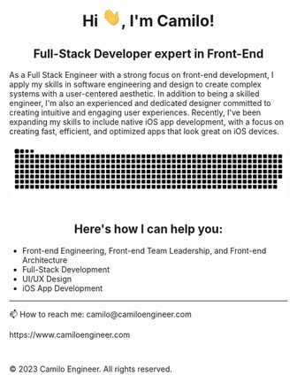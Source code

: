 <div align="center">
<h1 align="center">Hi <img width="35" src="https://github.com/camiloengineer/camiloengineer/blob/main/resources/img/waving.gif">, I'm Camilo!</h1>
  <h2 align="center">Full-Stack Developer expert in Front-End</h2>
<p align="left">As a Full Stack Engineer with a strong focus on front-end development, I apply my skills in software engineering and design to create complex systems with a user-centered aesthetic. In addition to being a skilled engineer, I'm also an experienced and dedicated designer committed to creating intuitive and engaging user experiences. Recently, I've been expanding my skills to include native iOS app development, with a focus on creating fast, efficient, and optimized apps that look great on iOS devices.</p>
</div>

<div align="center">
  <img  src="https://github.com/camiloengineer/camiloengineer/blob/main/resources/img/grid-snake.svg"
       alt="snake" />
</div>

 <h2 align="center">Here's how I can help you:</h2>

- Front-end Engineering, Front-end Team Leadership, and Front-end Architecture
- Full-Stack Development
- UI/UX Design
- iOS App Development

-----
<p>📫 How to reach me: camilo@camiloengineer.com<p>
<p>https://www.camiloengineer.com</p>
<br/>
<p>© 2023 Camilo Engineer. All rights reserved.</p>
